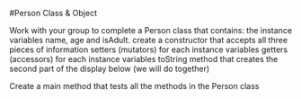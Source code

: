 #Person Class & Object

Work with your group to complete a Person class that contains:
the instance variables name, age and isAdult. 
create a constructor that accepts all three pieces of information
setters (mutators) for each instance variables
getters (accessors) for each instance variables
toString method that creates the second part of the display below (we will do together)

Create a main method that tests all the methods in the Person class
